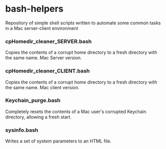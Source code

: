 # bash-helpers
Repository of simple shell scripts written to automate some common tasks in a Mac server-client environment

### cpHomedir_cleaner_SERVER.bash
  Copies the contents of a corrupt home directory to a fresh directory with the same name. Mac Server version.

### cpHomedir_cleaner_CLIENT.bash
  Copies the contents of a corrupt home directory to a fresh directory with the same name. Mac client version.

### Keychain_purge.bash
  Completely resets the contents of a Mac user's corrupted Keychain directory, allowing a fresh start.

### sysinfo.bash
  Writes a set of system parameters to an HTML file.

